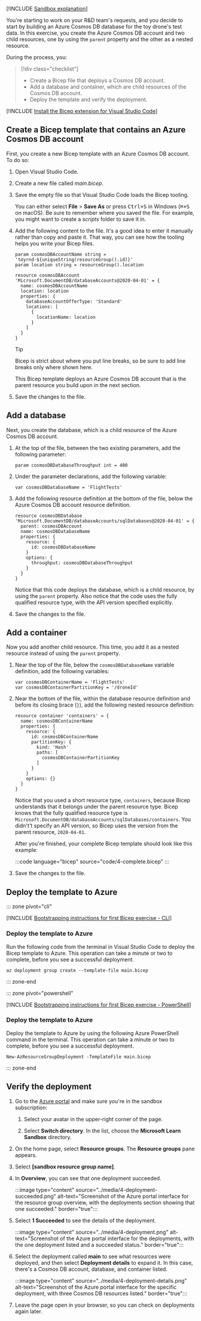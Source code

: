 [!INCLUDE [Sandbox explanation](../../includes/azure-template-exercise-sandbox-subscription.md)]

You're starting to work on your R&D team's requests, and you decide to start by building an Azure Cosmos DB database for the toy drone's test data. In this exercise, you create the Azure Cosmos DB account and two child resources, one by using the `parent` property and the other as a nested resource.

During the process, you:

> [!div class="checklist"]
> * Create a Bicep file that deploys a Cosmos DB account.
> * Add a database and container, which are child resources of the Cosmos DB account.
> * Deploy the template and verify the deployment.

[!INCLUDE [Install the Bicep extension for Visual Studio Code](../../includes/azure-template-bicep-exercise-vscode-extension.md)]

## Create a Bicep template that contains an Azure Cosmos DB account

First, you create a new Bicep template with an Azure Cosmos DB account. To do so:

1. Open Visual Studio Code.

1. Create a new file called *main.bicep*.

1. Save the empty file so that Visual Studio Code loads the Bicep tooling.

   You can either select **File** > **Save As** or press <kbd>Ctrl+S</kbd> in Windows (<kbd>⌘+S</kbd> on macOS). Be sure to remember where you saved the file. For example, you might want to create a *scripts* folder to save it in.

1. Add the following content to the file. It's a good idea to enter it manually rather than copy and paste it. That way, you can see how the tooling helps you write your Bicep files.

   ```bicep
   param cosmosDBAccountName string = 'toyrnd-${uniqueString(resourceGroup().id)}'
   param location string = resourceGroup().location
   
   resource cosmosDBAccount 'Microsoft.DocumentDB/databaseAccounts@2020-04-01' = {
     name: cosmosDBAccountName
     location: location
     properties: {
       databaseAccountOfferType: 'Standard'
       locations: [
         {
           locationName: location
         }
       ]
     }
   }
   ```

   > [!TIP]
   > Bicep is strict about where you put line breaks, so be sure to add line breaks only where shown here.

   This Bicep template deploys an Azure Cosmos DB account that is the parent resource you build upon in the next section.

1. Save the changes to the file.

## Add a database

Next, you create the database, which is a child resource of the Azure Cosmos DB account.

1. At the top of the file, between the two existing parameters, add the following parameter:

   ```bicep
   param cosmosDBDatabaseThroughput int = 400
   ```

1. Under the parameter declarations, add the following variable:

   ```bicep
   var cosmosDBDatabaseName = 'FlightTests'
   ```

1. Add the following resource definition at the bottom of the file, below the Azure Cosmos DB account resource definition.

   ```bicep
   resource cosmosDBDatabase 'Microsoft.DocumentDB/databaseAccounts/sqlDatabases@2020-04-01' = {
     parent: cosmosDBAccount
     name: cosmosDBDatabaseName
     properties: {
       resource: {
         id: cosmosDBDatabaseName
       }
       options: {
         throughput: cosmosDBDatabaseThroughput
       }
     }
   }
   ```

   Notice that this code deploys the database, which is a child resource, by using the `parent` property. Also notice that the code uses the fully qualified resource type, with the API version specified  explicitly.

1. Save the changes to the file.

## Add a container

Now you add another child resource. This time, you add it as a nested resource instead of using the `parent` property.

1. Near the top of the file, below the `cosmosDBDatabaseName` variable definition, add the following variables:

   ```bicep
   var cosmosDBContainerName = 'FlightTests'
   var cosmosDBContainerPartitionKey = '/droneId'
   ```

1. Near the bottom of the file, within the database resource definition and before its closing brace (`}`), add the following nested resource definition:

   ```bicep
   resource container 'containers' = {
     name: cosmosDBContainerName
     properties: {
       resource: {
         id: cosmosDBContainerName
         partitionKey: {
           kind: 'Hash'
           paths: [
             cosmosDBContainerPartitionKey
           ]
         }
       }
       options: {}
     }
   }
   ```

   Notice that you used a short resource type, `containers`, because Bicep understands that it belongs under the parent resource type. Bicep knows that the fully qualified resource type is `Microsoft.DocumentDB/databaseAccounts/sqlDatabases/containers`. You didn't't specify an API version, so Bicep uses the version from the parent resource, `2020-04-01`.

   After you're finished, your complete Bicep template should look like this example:

   :::code language="bicep" source="code/4-complete.bicep" :::

1. Save the changes to the file.

## Deploy the template to Azure

::: zone pivot="cli"

[!INCLUDE [Bootstrapping instructions for first Bicep exercise - CLI](../../includes/azure-template-bicep-exercise-sandbox-deploy-cli.md)]

### Deploy the template to Azure

Run the following code from the terminal in Visual Studio Code to deploy the Bicep template to Azure. This operation can take a minute or two to complete, before you see a successful deployment.

```azurecli
az deployment group create --template-file main.bicep
```

::: zone-end

::: zone pivot="powershell"

[!INCLUDE [Bootstrapping instructions for first Bicep exercise - PowerShell](../../includes/azure-template-bicep-exercise-sandbox-deploy-powershell.md)]

### Deploy the template to Azure

Deploy the template to Azure by using the following Azure PowerShell command in the terminal. This operation can take a minute or two to complete, before you see a successful deployment.

```azurepowershell
New-AzResourceGroupDeployment -TemplateFile main.bicep
```

::: zone-end

## Verify the deployment

1. Go to the [Azure portal](https://portal.azure.com?azure-portal=true) and make sure you're in the sandbox subscription:

   1. Select your avatar in the upper-right corner of the page.

   1. Select **Switch directory**. In the list, choose the **Microsoft Learn Sandbox** directory.

1. On the home page, select **Resource groups**. The **Resource groups** pane appears.

1. Select **<rgn>[sandbox resource group name]</rgn>**.

1. In **Overview**, you can see that one deployment succeeded.

    :::image type="content" source="../media/4-deployment-succeeded.png" alt-text="Screenshot of the Azure portal interface for the resource group overview, with the deployments section showing that one succeeded." border="true":::

1. Select **1 Succeeded** to see the details of the deployment.

    :::image type="content" source="../media/4-deployment.png" alt-text="Screenshot of the Azure portal interface for the deployments, with the one deployment listed and a succeeded status." border="true":::

1. Select the deployment called **main** to see what resources were deployed, and then select **Deployment details** to expand it. In this case, there's a Cosmos DB account, database, and container listed.

    :::image type="content" source="../media/4-deployment-details.png" alt-text="Screenshot of the Azure portal interface for the specific deployment, with three Cosmos DB resources listed." border="true":::

1. Leave the page open in your browser, so you can check on deployments again later.